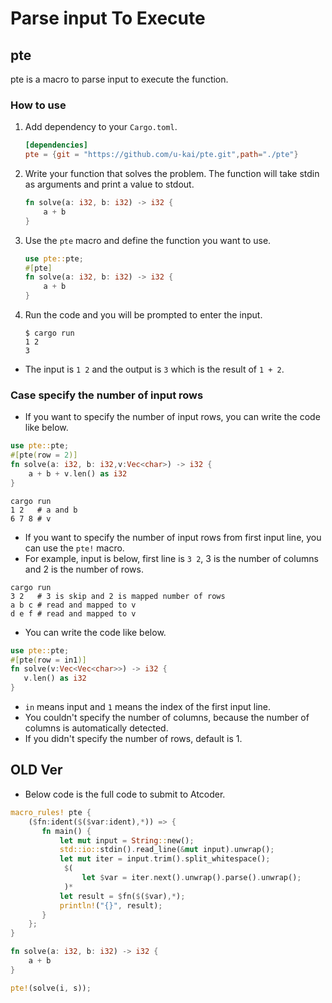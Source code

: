 # Parse input To Execute

## pte

pte is a macro to parse input to execute the function.

### How to use

1. Add dependency to your `Cargo.toml`.

   ```toml
   [dependencies]
   pte = {git = "https://github.com/u-kai/pte.git",path="./pte"}
   ```

1. Write your function that solves the problem. The function will take stdin as arguments and print a value to stdout.

   ```rust
   fn solve(a: i32, b: i32) -> i32 {
       a + b
   }
   ```

1. Use the `pte` macro and define the function you want to use.

   ```rust
   use pte::pte;
   #[pte]
   fn solve(a: i32, b: i32) -> i32 {
       a + b
   }
   ```

1. Run the code and you will be prompted to enter the input.

   ```shell
   $ cargo run
   1 2
   3
   ```

- The input is `1 2` and the output is `3` which is the result of `1 + 2`.

### Case specify the number of input rows

- If you want to specify the number of input rows, you can write the code like below.

```rust
use pte::pte;
#[pte(row = 2)]
fn solve(a: i32, b: i32,v:Vec<char>) -> i32 {
    a + b + v.len() as i32
}
```

```shell
cargo run
1 2   # a and b
6 7 8 # v
```

- If you want to specify the number of input rows from first input line, you can use the `pte!` macro.
- For example, input is below, first line is `3 2`, 3 is the number of columns and 2 is the number of rows.

```shell
cargo run
3 2   # 3 is skip and 2 is mapped number of rows
a b c # read and mapped to v
d e f # read and mapped to v
```

- You can write the code like below.

```rust
use pte::pte;
#[pte(row = in1)]
fn solve(v:Vec<Vec<char>>) -> i32 {
   v.len() as i32
}
```

- `in` means input and `1` means the index of the first input line.
- You couldn't specify the number of columns, because the number of columns is automatically detected.
- If you didn't specify the number of rows, default is 1.

## OLD Ver

- Below code is the full code to submit to Atcoder.

```rust
macro_rules! pte {
    ($fn:ident($($var:ident),*)) => {
       fn main() {
           let mut input = String::new();
           std::io::stdin().read_line(&mut input).unwrap();
           let mut iter = input.trim().split_whitespace();
            $(
                let $var = iter.next().unwrap().parse().unwrap();
            )*
           let result = $fn($($var),*);
           println!("{}", result);
       }
    };
}

fn solve(a: i32, b: i32) -> i32 {
    a + b
}

pte!(solve(i, s));
```
